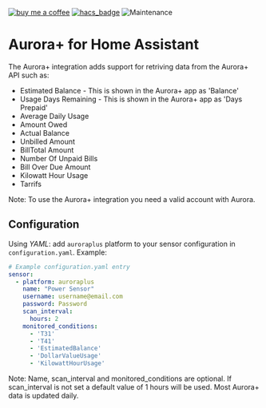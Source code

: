 [![buy me a coffee](https://img.shields.io/badge/If%20you%20like%20it-Buy%20us%20a%20coffee-green.svg?style=for-the-badge)](https://www.buymeacoffee.com/leighcurran)
[![hacs_badge](https://img.shields.io/badge/HACS-Custom-orange.svg?style=for-the-badge)](https://github.com/custom-components/hacs)
![Maintenance](https://img.shields.io/maintenance/yes/2021.svg?style=for-the-badge)

# Aurora+ for Home Assistant

The Aurora+ integration adds support for retriving data from the Aurora+ API such as:

- Estimated Balance - This is shown in the Aurora+ app as 'Balance'
- Usage Days Remaining - This is shown in the Aurora+ app as 'Days Prepaid'
- Average Daily Usage
- Amount Owed
- Actual Balance
- Unbilled Amount
- BillTotal Amount
- Number Of Unpaid Bills
- Bill Over Due Amount
- Kilowatt Hour Usage
- Tarrifs

Note: To use the Aurora+ integration you need a valid account with Aurora.

## Configuration
Using *YAML*: add `auroraplus` platform to your sensor configuration in `configuration.yaml`. Example:

```yaml
# Example configuration.yaml entry
sensor:
  - platform: auroraplus
    name: "Power Sensor"
    username: username@email.com
    password: Password
    scan_interval:
      hours: 2
    monitored_conditions: 
      - 'T31'
      - 'T41'
      - 'EstimatedBalance'
      - 'DollarValueUsage'
      - 'KilowattHourUsage'
```
Note: Name, scan_interval and  monitored_conditions are optional. If scan_interval is not set a default value of 1 hours will be used. Most Aurora+ data is updated daily.
